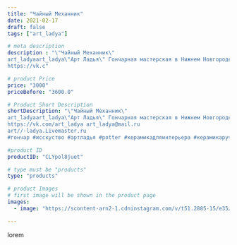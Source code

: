 ```yaml
---
title: "Чайный Механник"
date: 2021-02-17
draft: false
tags: ["art_ladya"]

# meta description
description : "\"Чайный Механник\" 
art_ladyaart_ladya\"Арт Ладья\" Гончарная мастерская в Нижнем Новгороде. Изготовление керамики и мастер//-классы по обучению. 
https://vk.c"

# product Price
price: "3000"
priceBefore: "3600.0"

# Product Short Description
shortDescription: "\"Чайный Механник\" 
art_ladyaart_ladya\"Арт Ладья\" Гончарная мастерская в Нижнем Новгороде. Изготовление керамики и мастер//-классы по обучению. 
https://vk.com/art_ladya art_ladya@mail.ru 
art//-ladya.Livemaster.ru
#гончар #исскуство #артладья #potter #керамикадляинтерьера #керамикаручнаяработа #керамиканазаказ #handmade #посудаизглины #керамика #чайник #эксклюзивнаякерамика #painter #dishes #decor #ceramicar #pot #claygoods #restaurant #earthenware #ceramic #design #механник #шестеренка #ceramicart #teapot #заварочныйчайник #clay #авторскаякерамика"

#product ID
productID: "CLYpol8juet"

# type must be "products"
type: "products"

# product Images
# first image will be shown in the product page
images:
  - image: "https://scontent-arn2-1.cdninstagram.com/v/t51.2885-15/e35/151175871_1605048119883472_2990306332963609561_n.jpg?se=7&tp=1&_nc_ht=scontent-arn2-1.cdninstagram.com&_nc_cat=104&_nc_ohc=6z5vb4m6d3IAX-cNYqk&ccb=7-4&oh=cc658c57a030d3f6579f9d0bf3e675e7&oe=6083E9B6&_nc_sid=86f79a&ig_cache_key=MjUxMDkzOTkwMTY4OTUyMjA5Mw%3D%3D.2-ccb7-4"

---
```

lorem
